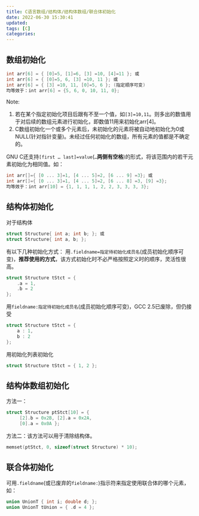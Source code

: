 ```yaml
---
title: C语言数组/结构体/结构体数组/联合体初始化
date: 2022-06-30 15:30:41
updated:
tags: [C]
categories:
---
```

## 数组初始化

```C
int arr[6] = { [0]=5, [1]=6, [3] =10, [4]=11 }; 或
int arr[6] = { [0]=5, 6, [3] =10, 11 }; 或
int arr[6] = { [3] =10, 11, [0]=5, 6 }; (指定顺序可变)
均等效于：int arr[6] = {5, 6, 0, 10, 11, 0};
```

Note: 
1. 若在某个指定初始化项目后跟有不至一个值，如`[3]=10,11`。则多出的数值用于对后续的数组元素进行初始化，即数值11用来初始化arr[4]。
2. C数组初始化一个或多个元素后，未初始化的元素将被自动地初始化为0或NULL(针对指针变量)。未经过任何初始化的数组，所有元素的值都是不确定的。

GNU C还支持`[first … last]=value`(`…`**两侧有空格**)的形式，将该范围内的若干元素初始化为相同值。如：
```c
int arr[]={ [0 ... 3]=1, [4 ... 5]=2, [6 ... 9] =3}; 或
int arr[]={ [0 ... 3]=1, [4 ... 5]=2, [6 ... 8] =3, [9] =3};
均等效于：int arr[10] = {1, 1, 1, 1, 2, 2, 3, 3, 3, 3};
```

## 结构体初始化
对于结构体
```C
struct Structure{ int a; int b; }; 或
struct Structure{ int a, b; };
```
有以下几种初始化方式：
用`.fieldname=指定待初始化成员名`(成员初始化顺序可变)，**推荐使用的方式**，该方式初始化时不必严格按照定义时的顺序，灵活性很高。

```C
struct Structure tStct = {
    .a = 1,
    .b = 2
};
```
用`fieldname:指定待初始化成员名`(成员初始化顺序可变)，GCC 2.5已废除，但仍接受
```C
struct Structure tStct = {
    a : 1,
    b : 2
};
```
用初始化列表初始化
```C
struct Structure tStct = { 1, 2 };
```


## 结构体数组初始化
方法一：
```C
struct Structure ptStct[10] = {
     [2].b = 0x2B, [2].a = 0x2A,
     [0].a = 0x0A };
```

方法二：该方法可以用于清除结构体。
```C
memset(ptStct, 0, sizeof(struct Structure) * 10);
```

## 联合体初始化
可用`.fieldname`(或已废弃的`fieldname:`)指示符来指定使用联合体的哪个元素，如：
```C
union UnionT { int i; double d; };
union UnionT tUnion = { .d = 4 };
```

